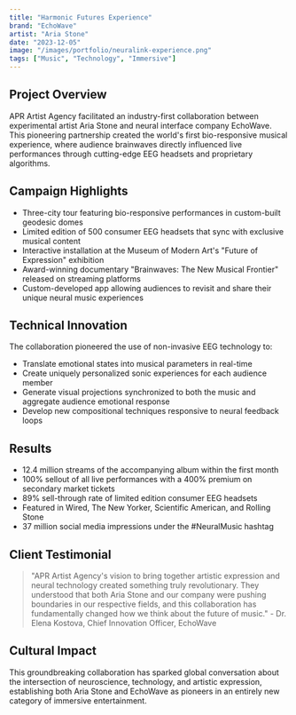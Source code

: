 ```yaml
---
title: "Harmonic Futures Experience"
brand: "EchoWave"
artist: "Aria Stone"
date: "2023-12-05"
image: "/images/portfolio/neuralink-experience.png"
tags: ["Music", "Technology", "Immersive"]
---
```


## Project Overview
APR Artist Agency facilitated an industry-first collaboration between experimental artist Aria Stone and neural interface company EchoWave. This pioneering partnership created the world's first bio-responsive musical experience, where audience brainwaves directly influenced live performances through cutting-edge EEG headsets and proprietary algorithms.

## Campaign Highlights
- Three-city tour featuring bio-responsive performances in custom-built geodesic domes
- Limited edition of 500 consumer EEG headsets that sync with exclusive musical content
- Interactive installation at the Museum of Modern Art's "Future of Expression" exhibition
- Award-winning documentary "Brainwaves: The New Musical Frontier" released on streaming platforms
- Custom-developed app allowing audiences to revisit and share their unique neural music experiences

## Technical Innovation
The collaboration pioneered the use of non-invasive EEG technology to:
- Translate emotional states into musical parameters in real-time
- Create uniquely personalized sonic experiences for each audience member
- Generate visual projections synchronized to both the music and aggregate audience emotional response
- Develop new compositional techniques responsive to neural feedback loops

## Results
- 12.4 million streams of the accompanying album within the first month
- 100% sellout of all live performances with a 400% premium on secondary market tickets
- 89% sell-through rate of limited edition consumer EEG headsets
- Featured in Wired, The New Yorker, Scientific American, and Rolling Stone
- 37 million social media impressions under the #NeuralMusic hashtag

## Client Testimonial
> "APR Artist Agency's vision to bring together artistic expression and neural technology created something truly revolutionary. They understood that both Aria Stone and our company were pushing boundaries in our respective fields, and this collaboration has fundamentally changed how we think about the future of music." - Dr. Elena Kostova, Chief Innovation Officer, EchoWave

## Cultural Impact
This groundbreaking collaboration has sparked global conversation about the intersection of neuroscience, technology, and artistic expression, establishing both Aria Stone and EchoWave as pioneers in an entirely new category of immersive entertainment.
